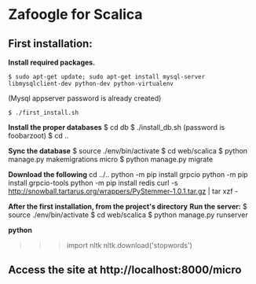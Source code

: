 # Zafoogle for Scalica

## First installation:

**Install required packages.**

    $ sudo apt-get update; sudo apt-get install mysql-server libmysqlclient-dev python-dev python-virtualenv
(Mysql appserver password is already created)

    $ ./first_install.sh

**Install the proper databases**
    $ cd db
    $ ./install_db.sh
(password is foobarzoot)
    $ cd ..

**Sync the database**
    $ source ./env/bin/activate
    $ cd web/scalica
    $ python manage.py makemigrations micro
    $ python manage.py migrate

**Download the following**
    cd ../.. 
    python -m pip install grpcio
    python -m pip install grpcio-tools
    python -m pip install redis
    curl -s http://snowball.tartarus.org/wrappers/PyStemmer-1.0.1.tar.gz | tar xzf -


**After the first installation, from the project's directory**
**Run the server:**
    $ source ./env/bin/activate
    $ cd web/scalica
    $ python manage.py runserver

**python**
>>> import nltk
>>> nltk.download('stopwords')

## Access the site at http://localhost:8000/micro
